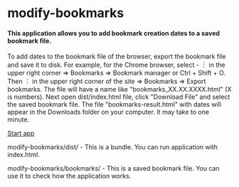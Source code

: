 # modify-bookmarks

#### This application allows you to add bookmark creation dates to a saved bookmark file.

To add dates to the bookmark file of the browser, export the bookmark file and save it to disk. For example, for the 
Сhrome browser, select - ︙ in the upper right corner ⇒ Bookmarks ⇒ Bookmark manager or Ctrl + Shift + O. Then ︙ in the 
upper right corner
 of the site ⇒ Bookmarks ⇒ Export bookmarks. The file will have a name like "bookmarks_XX.XX.XXXX.html" (X is 
 numbers). Next open dist/index.html file, click "Download File" and select the saved bookmark file. The file 
 "bookmarks-result.html" with dates will appear in the Downloads folder on your computer. It may take to one minute.
 
 [Start app](https://exile2003.github.io/modify-bookmarks/dist)
 
modify-bookmarks/dist/ - This is a bundle. You can run application with index.html.

modify-bookmarks/bookmarks/ - This is a saved bookmark file. You can use it to check how the application works.
